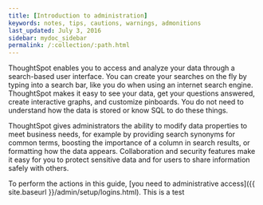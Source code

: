 ```yaml
---
title: [Introduction to administration]
keywords: notes, tips, cautions, warnings, admonitions
last_updated: July 3, 2016
sidebar: mydoc_sidebar
permalink: /:collection/:path.html
---
```

ThoughtSpot enables you to access and analyze your data through a search-based user interface. You can create your searches on the fly by typing into a search bar, like you do when using an internet search engine. ThoughtSpot makes it easy to see your data, get your questions answered, create interactive graphs, and customize pinboards. You do not need to understand how the data is stored or know SQL to do these things.

ThoughtSpot gives administrators the ability to modify data properties to meet business needs, for example by providing search synonyms for common terms, boosting the importance of a column in search results, or formatting how the data appears. Collaboration and security features make it easy for you to protect sensitive data and for users to share information safely with others.

To perform the actions in this guide, [you need to administrative access]({{ site.baseurl }}/admin/setup/logins.html).
This is a test
